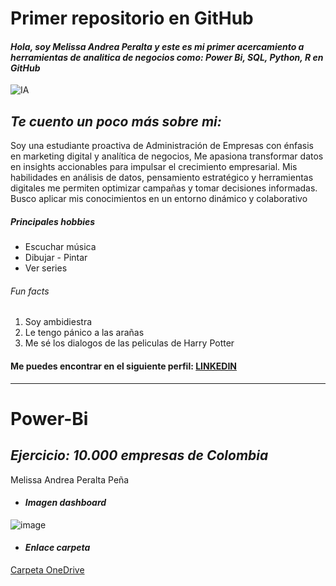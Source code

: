 # Primer repositorio en GitHub
#### *Hola, soy Melissa Andrea Peralta y este es mi primer acercamiento a herramientas de analitica de negocios como: Power Bi, SQL, Python, R en GitHub*

  ![IA](https://www.repsol.com/content/dam/repsol-corporate/es/energia-e-innovacion/inteligencia-artificial-IA.jpg.transform/rp-rendition-md/image.jpg)

## *Te cuento un poco más sobre mi:*

Soy una estudiante proactiva de Administración de Empresas con énfasis en marketing digital y analítica de negocios, Me apasiona transformar datos en insights accionables para impulsar el crecimiento empresarial. Mis habilidades en análisis de datos, pensamiento estratégico y herramientas digitales me permiten optimizar campañas y tomar decisiones informadas. Busco aplicar mis conocimientos en un entorno dinámico y colaborativo

##### *Principales hobbies*
* Escuchar música 
* Dibujar - Pintar
* Ver series
  
###### *Fun facts*
1. Soy ambidiestra
2. Le tengo pánico a las arañas
3. Me sé los dialogos de las peliculas de Harry Potter


#### Me puedes encontrar en el siguiente perfil: [LINKEDIN](www.linkedin.com/in/melissa-peralta-peña-53b1062b3)



---------------------------------------------------------------------------------------------------------------------------------------------------------

# Power-Bi 
## *Ejercicio: 10.000 empresas de Colombia*
Melissa Andrea Peralta Peña

 * #### *Imagen dashboard*
![image](https://github.com/user-attachments/assets/644c0ec2-bf4c-4de1-a717-2a96202d18ed) 

 * #### *Enlace carpeta*
[Carpeta OneDrive](https://uexternadoedu-my.sharepoint.com/:f:/g/personal/melissa_peralta_est_uexternado_edu_co/Er1j7raTte5Csd0q2gE4BOwBauUL5wFu5PIvES6AyM2VbA?e=gPGmN4)


